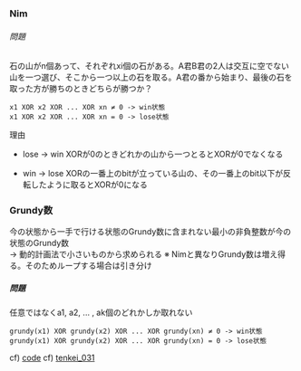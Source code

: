 ### Nim
###### 問題
石の山がn個あって、それぞれxi個の石がある。A君B君の2人は交互に空でない山を一つ選び、そこから一つ以上の石を取る。A君の番から始まり、最後の石を取った方が勝ちのときどちらが勝つか？

```
x1 XOR x2 XOR ... XOR xn ≠ 0 -> win状態
x1 XOR x2 XOR ... XOR xn = 0 -> lose状態
```

理由
- lose -> win
XORが0のときどれかの山から一つとるとXORが0でなくなる

- win -> lose
XORの一番上のbitが立っている山の、その一番上のbit以下が反転したように取るとXORが0になる

### Grundy数
今の状態から一手で行ける状態のGrundy数に含まれない最小の非負整数が今の状態のGrundy数  
-> 動的計画法で小さいものから求められる
※ Nimと異なりGrundy数は増え得る。そのためループする場合は引き分け  

##### 問題
任意ではなくa1, a2, ... , ak個のどれかしか取れない
```
grundy(x1) XOR grundy(x2) XOR ... XOR grundy(xn) ≠ 0 -> win状態
grundy(x1) XOR grundy(x2) XOR ... XOR grundy(xn) = 0 -> lose状態
```

cf) [code](./grundy.cpp)
cf) [tenkei_031](https://atcoder.jp/contests/typical90/submissions/24636340)
